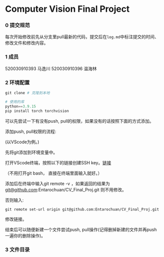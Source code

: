 # Computer Vision Final Project



### 0 提交规范

每次开始修改前先从分支里pull最新的代码，提交后在`log.md`中标注提交的时间、修改文件和修改内容。



### 1 成员

520030910393 马逸川
520030910396 温海林


### 2 环境配置

```python
git clone # 克隆到本地

# 使用的库
python==3.9.15
pip install torch torchvision 
```

可以先尝试一下有没有push, pull的权限，如果没有的话按照下面的方式添加。

添加push, pull权限的流程:

(以VScode为例。)

先将git添加到环境变量中。

打开VScode终端，按照以下的链接创建SSH key。[链接 ](https://segmentfault.com/a/1190000018826722) 

（不用打开git bash， 直接在终端里面输入就好。）

添加后在终端中输入git remote -v ，如果返回的结果为 git@github.com:Entarochuan/CV_Final_Proj.git 则不用修改。

否则输入:

`git remote set-url origin git@github.com:Entarochuan/CV_Final_Proj.git`

修改链接。

结束后可以随便新建一个文件尝试push, pull操作(记得删掉新建的文件并再push一遍你的删除操作)。



### 3 文件目录

